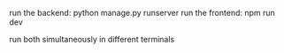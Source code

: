run the backend: python manage.py runserver
run the frontend: npm run dev

run both simultaneously in different terminals